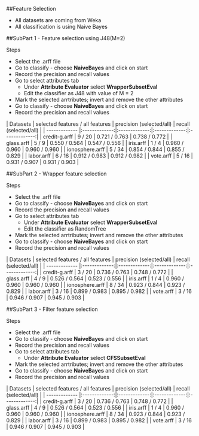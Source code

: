 ##Feature Selection

- All datasets are coming from Weka
- All classification is using Naive Bayes

##SubPart 1  - Feature selection using J48(M=2)

Steps
* Select the .arff file
* Go to classify - choose **NaiveBayes** and click on start
* Record the precision and recall values
* Go to select attributes tab  
   * Under **Attribute Evaluator** select **WrapperSubsetEval**
   * Edit the classifier as J48 with value of M = 2
* Mark the selected arrtributes; invert and remove the other attributes
* Go to classify - choose **NaiveBayes** and click on start
* Record the precision and recall values


| Datasets     | selected features / all features   | precision (selected/all) | recall (selected/all) |
| ------------- |:-------------:|:-------------:|:-------------:|:-------------:|
|  credit-g.arff |  9 / 20 | 0.721 / 0.763 | 0.738 / 0.772 |
|  glass.arff | 5 / 9  | 0.550 / 0.564  | 0.547 / 0.556 |
|  iris.arff | 1 / 4 | 0.960 / 0.960 | 0.960 / 0.960 |
|  ionosphere.arff | 5 / 34  | 0.854 / 0.844  | 0.855 / 0.829 |
|  labor.arff | 6 / 16 | 0.912 / 0.983 | 0.912 / 0.982 |
|  vote.arff | 5 / 16 | 0.931 / 0.907 | 0.931 / 0.903 |

##SubPart 2 - Wrapper feature selection 

Steps
* Select the .arff file
* Go to classify - choose **NaiveBayes** and click on start
* Record the precision and recall values
* Go to select attributes tab  
   * Under **Attribute Evaluator** select **WrapperSubsetEval**
   * Edit the classifier as RandomTree
* Mark the selected arrtributes; invert and remove the other attributes
* Go to classify - choose **NaiveBayes** and click on start
* Record the precision and recall values


| Datasets     | selected features / all features | precision (selected/all) | recall (selected/all) |
| ------------- |:-------------:|:-------------:|:-------------:|:-------------:|
|  credit-g.arff |  3 / 20 | 0.736 / 0.763 | 0.748 / 0.772 |
|  glass.arff | 4 / 9  | 0.526 / 0.564  | 0.523 / 0.556 |
|  iris.arff | 1 / 4  | 0.960 / 0.960 | 0.960 / 0.960 |
|  ionosphere.arff | 8 / 34  | 0.923 / 0.844  | 0.923 / 0.829 |
|  labor.arff | 3 / 16 | 0.899 / 0.983 | 0.895 / 0.982 |
|  vote.arff | 3 / 16 | 0.946 / 0.907 | 0.945 / 0.903 |

##SubPart 3 - Filter feature selection 

Steps
* Select the .arff file
* Go to classify - choose **NaiveBayes** and click on start
* Record the precision and recall values
* Go to select attributes tab  
   * Under **Attribute Evaluator** select **CFSSubsetEval**
* Mark the selected arrtributes; invert and remove the other attributes
* Go to classify - choose **NaiveBayes** and click on start
* Record the precision and recall values


| Datasets     | selected features / all features | precision (selected/all) | recall (selected/all) |
| ------------- |:-------------:|:-------------:|:-------------:|:-------------:|
|  credit-g.arff |  3 / 20 | 0.736 / 0.763 | 0.748 / 0.772 |
|  glass.arff | 4 / 9  | 0.526 / 0.564  | 0.523 / 0.556 |
|  iris.arff | 1 / 4  | 0.960 / 0.960 | 0.960 / 0.960 |
|  ionosphere.arff | 8 / 34  | 0.923 / 0.844  | 0.923 / 0.829 |
|  labor.arff | 3 / 16 | 0.899 / 0.983 | 0.895 / 0.982 |
|  vote.arff | 3 / 16 | 0.946 / 0.907 | 0.945 / 0.903 |
